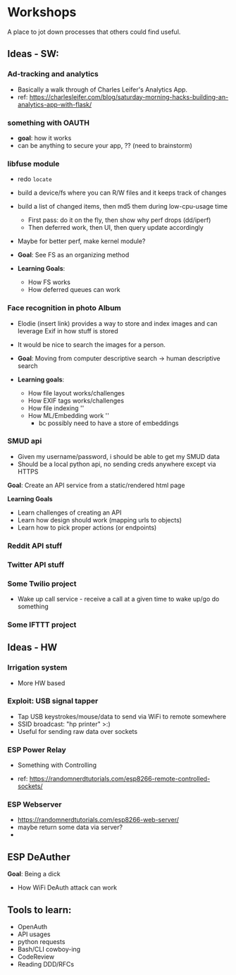 # Workshops
A place to jot down processes that others could find useful.

## Ideas - SW:

### Ad-tracking and analytics
* Basically a walk through of Charles Leifer's Analytics App.
* ref: https://charlesleifer.com/blog/saturday-morning-hacks-building-an-analytics-app-with-flask/

### something with OAUTH
* **goal**: how it works
* can be anything to secure your app, ?? (need to brainstorm)

### libfuse module 
* redo `locate`
* build a device/fs where you can R/W files and it keeps track of changes
* build a list of changed items, then md5 them during low-cpu-usage time
  * First pass: do it on the fly, then show why perf drops (dd/iperf)
  * Then deferred work, then UI, then query update accordingly
* Maybe for better perf, make kernel module?

* **Goal**: See FS as an organizing method
* **Learning Goals**:
   * How FS works
   * How deferred queues can work

### Face recognition in photo Album
* Elodie (insert link) provides a way to store and index images and can leverage Exif in how stuff is stored
* It would be nice to search the images for a person.

* **Goal**: Moving from computer descriptive search -> human descriptive search
* **Learning goals**:
    * How file layout works/challenges
    * How EXIF tags works/challenges
    * How file indexing ''
    * How ML/Embedding work '' 
        * bc possibly need to have a store of embeddings

### SMUD api
* Given my username/password, i should be able to get my SMUD data
* Should be a local python api, no sending creds anywhere except via HTTPS

**Goal**: Create an API service from a static/rendered html page

**Learning Goals**
   * Learn challenges of creating an API
   * Learn how design should work (mapping urls to objects)
   * Learn how to pick proper actions (or endpoints)


### Reddit API stuff 


### Twitter API stuff


### Some Twilio project
* Wake up call service - receive a call at a given time to wake up/go do something

### Some IFTTT project

## Ideas - HW

### Irrigation system
* More HW based

### Exploit: USB signal tapper
* Tap USB keystrokes/mouse/data to send via WiFi to remote somewhere
* SSID broadcast: "hp printer" >:)
* Useful for sending raw data over sockets

### ESP Power Relay
* Something with Controlling 

* ref: https://randomnerdtutorials.com/esp8266-remote-controlled-sockets/

### ESP Webserver
* https://randomnerdtutorials.com/esp8266-web-server/
* maybe return some data via server?
* 

## ESP DeAuther
**Goal**: Being a dick

* How WiFi DeAuth attack can work
 


## Tools to learn:
* OpenAuth
* API usages
* python requests
* Bash/CLI cowboy-ing
* CodeReview
* Reading DDD/RFCs
